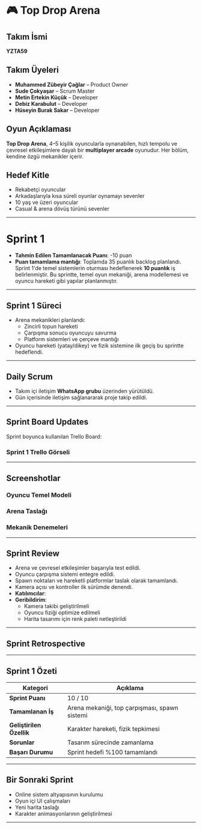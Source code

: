 # 🎮 Top Drop Arena

##  Takım İsmi  
**YZTA59**

##  Takım Üyeleri  
- **Muhammed Zübeyir Çağlar** – Product Owner  
- **Sude Çokyaşar** – Scrum Master  
- **Metin Ertekin Küçük** – Developer  
- **Debiz Karabulut** – Developer  
- **Hüseyin Burak Sakar** – Developer  

##  Oyun Açıklaması  
**Top Drop Arena**, 4–5 kişilik oyuncularla oynanabilen, hızlı tempolu ve çevresel etkileşimlere dayalı bir **multiplayer arcade** oyunudur. Her bölüm, kendine özgü mekanikler içerir. 

##  Hedef Kitle  
- Rekabetçi oyuncular  
- Arkadaşlarıyla kısa süreli oyunlar oynamayı sevenler  
- 10 yaş ve üzeri oyuncular  
- Casual & arena dövüş türünü sevenler  

---

#  Sprint 1

- **Tahmin Edilen Tamamlanacak Puanı**:
-10 puan
- **Puan tamamlama mantığı**:
Toplamda 35 puanlık backlog planlandı. Sprint 1'de temel sistemlerin oturması hedeflenerek **10 puanlık** iş belirlenmiştir. Bu sprintte, temel oyun mekaniği, arena modellemesi ve oyuncu hareketi gibi yapılar planlanmıştır.

---

## Sprint 1 Süreci  
- Arena mekanikleri planlandı:  
  - Zincirli topun hareketi  
  - Çarpışma sonucu oyuncuyu savurma  
  - Platform sistemleri ve çerçeve mantığı  
- Oyuncu hareketi (yatay/dikey) ve fizik sistemine ilk geçiş bu sprintte hedeflendi.

---

##  Daily Scrum  
- Takım içi iletişim **WhatsApp grubu** üzerinden yürütüldü.  
- Gün içerisinde iletişim sağlanararak proje takip edildi. 

---

##  Sprint Board Updates  
Sprint boyunca kullanılan Trello Board:  

###  Sprint 1 Trello Görseli  


---

##  Screenshotlar

###  Oyuncu Temel Modeli  


###  Arena Taslağı  


###  Mekanik Denemeleri 


---

##  Sprint Review  
- Arena ve çevresel etkileşimler başarıyla test edildi.  
- Oyuncu çarpışma sistemi entegre edildi.  
- Spawn noktaları ve hareketli platformlar taslak olarak tamamlandı.  
- Kamera açısı ve kontroller ilk sürümde denendi.  
- **Katılımcılar**: 
- **Geribildirim**:  
  - Kamera takibi geliştirilmeli  
  - Oyuncu fiziği optimize edilmeli  
  - Harita tasarımı için renk paleti netleştirildi

---

##  Sprint Retrospective   


---

##  Sprint 1 Özeti  
| Kategori               | Açıklama                                      |
|------------------------|-----------------------------------------------|
| **Sprint Puanı**       | 10 / 10                                       |
| **Tamamlanan İş**      | Arena mekaniği, top çarpışması, spawn sistemi |
| **Geliştirilen Özellik** | Karakter hareketi, fizik tepkimesi             |
| **Sorunlar**           | Tasarım sürecinde zamanlama                   |
| **Başarı Durumu**      | Sprint hedefi %100 tamamlandı                 |

---

##  Bir Sonraki Sprint  
- Online sistem altyapısının kurulumu  
- Oyun içi UI çalışmaları  
- Yeni harita taslağı  
- Karakter animasyonlarının geliştirilmesi

---


